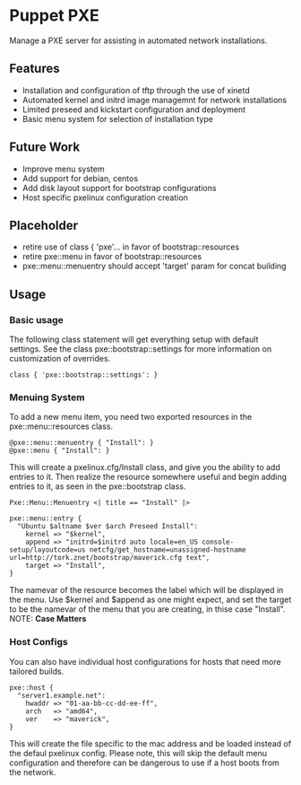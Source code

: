 Puppet PXE
==========
Manage a PXE server for assisting in automated network installations.

Features
--------
  * Installation and configuration of tftp through the use of xinetd
  * Automated kernel and initrd image managemnt for network installations
  * Limited preseed and kickstart configuration and deployment
  * Basic menu system for selection of installation type

Future Work
-----------
  * Improve menu system
  * Add support for debian, centos
  * Add disk layout support for bootstrap configurations
  * Host specific pxelinux configuration creation

Placeholder
-----------
  * retire use of class { 'pxe'... in favor of bootstrap::resources
  * retire pxe::menu in favor of bootstrap::resources
  * pxe::menu::menuentry should accept 'target' param for concat building

Usage
-----
### Basic usage
The following class statement will get everything setup with default settings.  See the class pxe::bootstrap::settings for more information on customization of overrides.

    class { 'pxe::bootstrap::settings': }


### Menuing System

To add a new menu item, you need two exported resources in the pxe::menu::resources class.

    @pxe::menu::menuentry { "Install": }
    @pxe::menu { "Install": }

This will create a pxelinux.cfg/Install class, and give you the ability to add entries to it.  Then realize the resource somewhere useful and begin adding entries to it, as seen in the pxe::bootstrap class.

    Pxe::Menu::Menuentry <| title == "Install" |>

    pxe::menu::entry { 
      "Ubuntu $altname $ver $arch Preseed Install":
        kernel => "$kernel",
        append => "initrd=$initrd auto locale=en_US console-setup/layoutcode=us netcfg/get_hostname=unassigned-hostname url=http://tork.znet/bootstrap/maverick.cfg text",
        target => "Install",
    }

The namevar of the resource becomes the label which will be displayed in the menu.  Use $kernel and $append as one might expect, and set the target to be the namevar of the menu that you are creating, in thise case "Install".  NOTE: **Case Matters**

### Host Configs
  You can also have individual host configurations for hosts that need more tailored builds.

    pxe::host {
      "server1.example.net":
        hwaddr => "01-aa-bb-cc-dd-ee-ff",
        arch   => "amd64",
        ver    => "maverick",
    }

This will create the file specific to the mac address and be loaded instead of the defaul pxelinux config.  Please note, this will skip the default menu configuration and therefore can be dangerous to use if a host boots from the network.

